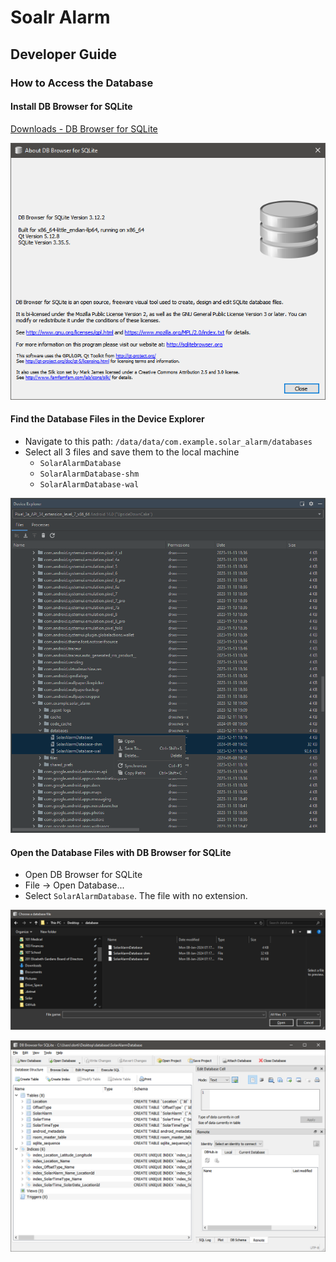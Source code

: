 # Soalr Alarm

## Developer Guide

### How to Access the Database

#### Install DB Browser for SQLite

[Downloads - DB Browser for SQLite](https://sqlitebrowser.org/dl/)

![DB Browser for SQLite](images\image-1.png "DB Browser for SQLite")

#### Find the Database Files in the Device Explorer

- Navigate to this path: `/data/data/com.example.solar_alarm/databases`
- Select all 3 files and save them to the local machine
  - `SolarAlarmDatabase`
  - `SolarAlarmDatabase-shm`
  - `SolarAlarmDatabase-wal`

![Device Explorer](images\image-3.png "Device Explorer")

#### Open the Database Files with DB Browser for SQLite

- Open DB Browser for SQLite
- File -> Open Database...
- Select `SolarAlarmDatabase`. The file with no extension.

![File Selection](images\image-4.png "File Selection")

![DB View](images\image-5.png "DB View")
